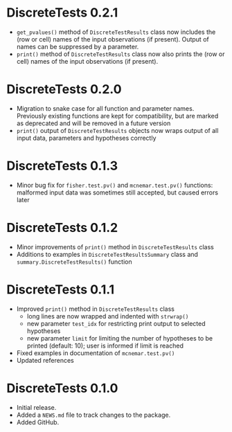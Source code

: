 # DiscreteTests 0.2.1

* `get_pvalues()` method of `DiscreteTestResults` class now includes the (row or
  cell) names of the input observations (if present). Output of names can be
  suppressed by a parameter.
* `print()` method of `DiscreteTestResults` class now also prints the (row or
  cell) names of the input observations (if present).


# DiscreteTests 0.2.0

* Migration to snake case for all function and parameter names. Previously
  existing functions are kept for compatibility, but are marked as deprecated
  and will be removed in a future version
* `print()` output of `DiscreteTestResults` objects now wraps output of all 
  input data, parameters and hypotheses correctly


# DiscreteTests 0.1.3

* Minor bug fix for `fisher.test.pv()` and  `mcnemar.test.pv()` functions:
  malformed input data was sometimes still accepted, but caused errors later


# DiscreteTests 0.1.2

* Minor improvements of `print()` method in `DiscreteTestResults` class
* Additions to examples in `DiscreteTestResultsSummary` class and
  `summary.DiscreteTestResults()` function


# DiscreteTests 0.1.1

* Improved `print()` method in `DiscreteTestResults` class
  - long lines are now wrapped and indented with `strwrap()`
  - new parameter `test_idx` for restricting print output to selected hypotheses
  - new parameter `limit` for limiting the number of hypotheses to be printed
    (default: 10); user is informed if limit is reached
* Fixed examples in documentation of `mcnemar.test.pv()`
* Updated references


# DiscreteTests 0.1.0

* Initial release.
* Added a `NEWS.md` file to track changes to the package.
* Added GitHub.
